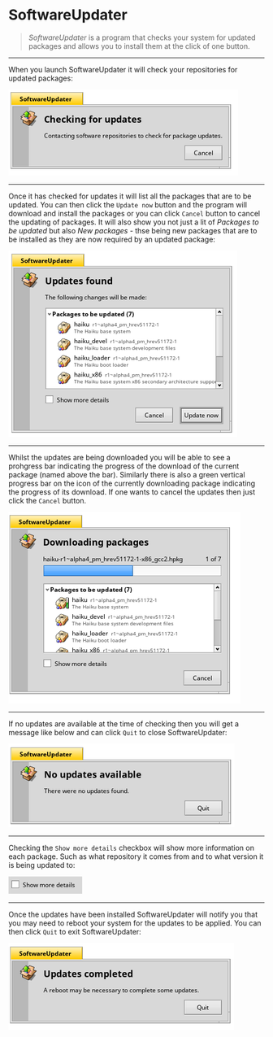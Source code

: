 SoftwareUpdater
===============

>_SoftwareUpdater_ is a program that checks your system for updated packages and allows you to install them at the click of one button.

<hr>

When you launch SoftwareUpdater it will check your repositories for updated packages:

![Checking for updated packages](img/checking.png)

---

Once it has checked for updates it will list all the packages that are to be updated. You can then click the `Update now` button and the program will download and install the packages or you can click `Cancel` button to cancel the updating of packages. It will also show you not just a lit of _Packages to be updated_ but also _New packages_ - thse being new packages that are to be installed as they are now required by an updated package:

![Updates available](img/updatesAvailable.png)

---

Whilst the updates are being downloaded you will be able to see a prohgress bar indicating the progress of the download of the current package (named above the bar). Similarly there is also a green vertical progress bar on the icon of the currently downloading package indicating the progress of its download. If one wants to cancel the updates then just click the `Cancel` button.

![Downloading packages](img/updatingNow.png)

---

If no updates are available at the time of checking then you will get a message like below and can click `Quit` to close SoftwareUpdater:

![No updates available](img/noUpdates.png)

---

Checking the `Show more details` checkbox will show more information on each package. Such as what repository it comes from and to what version it is being updated to:

![Show more details checkbox](img/showMoreDetailsCheckbox.png)

---

Once the updates have been installed SoftwareUpdater will notify you that you may need to reboot your system for the updates to be applied. You can then click `Quit` to exit SoftwareUpdater:

![Updates installed](img/done.png)
